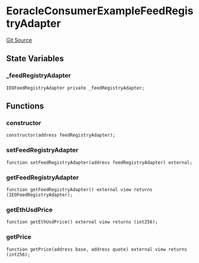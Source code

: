 # EoracleConsumerExampleFeedRegistryAdapter
[Git Source](https://github.com/Eoracle/target-contracts/blob/88beedd8b816225fb92696d7d314b9def6318a7e/src/examples/EoracleConsumerExampleFeedRegistryAdapter.sol)


## State Variables
### _feedRegistryAdapter

```solidity
IEOFeedRegistryAdapter private _feedRegistryAdapter;
```


## Functions
### constructor


```solidity
constructor(address feedRegistryAdapter);
```

### setFeedRegistryAdapter


```solidity
function setFeedRegistryAdapter(address feedRegistryAdapter) external;
```

### getFeedRegistryAdapter


```solidity
function getFeedRegistryAdapter() external view returns (IEOFeedRegistryAdapter);
```

### getEthUsdPrice


```solidity
function getEthUsdPrice() external view returns (int256);
```

### getPrice


```solidity
function getPrice(address base, address quote) external view returns (int256);
```

